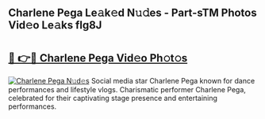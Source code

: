 ## Charlene Pega Le𝚊k𝚎d N𝚞𝚍es - Part-sTM Photos Vid𝚎o Le𝚊ks flg8J

# <h2><a href="http://fbbfp9f.evod.top/?m=Charlene+Pega">🔗 👉🔴 Charlene Pega Vid𝚎o Ph𝚘t𝚘s</a></h2>

[![Charlene Pega N𝚞d𝚎s](https://i.imgur.com/8V9OHl7.gif)](http://fbbfp9f.evod.top/?m=Charlene+Pega)
Social media star Charlene Pega known for dance performances and lifestyle vlogs. Charismatic performer Charlene Pega, celebrated for their captivating stage presence and entertaining performances. 
